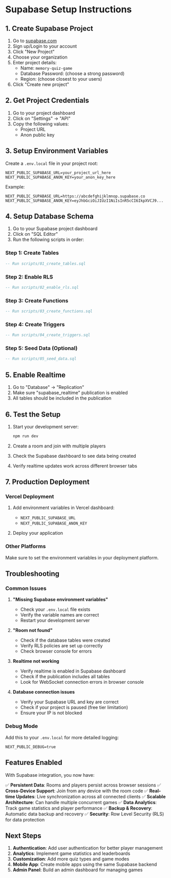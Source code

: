 # Supabase Setup Instructions

## 1. Create Supabase Project

1. Go to [supabase.com](https://supabase.com)
2. Sign up/Login to your account
3. Click "New Project"
4. Choose your organization
5. Enter project details:
   - Name: `memory-quiz-game`
   - Database Password: (choose a strong password)
   - Region: (choose closest to your users)
6. Click "Create new project"

## 2. Get Project Credentials

1. Go to your project dashboard
2. Click on "Settings" → "API"
3. Copy the following values:
   - Project URL
   - Anon public key

## 3. Setup Environment Variables

Create a `.env.local` file in your project root:

```env
NEXT_PUBLIC_SUPABASE_URL=your_project_url_here
NEXT_PUBLIC_SUPABASE_ANON_KEY=your_anon_key_here
```

Example:
```env
NEXT_PUBLIC_SUPABASE_URL=https://abcdefghijklmnop.supabase.co
NEXT_PUBLIC_SUPABASE_ANON_KEY=eyJhbGciOiJIUzI1NiIsInR5cCI6IkpXVCJ9...
```

## 4. Setup Database Schema

1. Go to your Supabase project dashboard
2. Click on "SQL Editor"
3. Run the following scripts in order:

### Step 1: Create Tables
```sql
-- Run scripts/01_create_tables.sql
```

### Step 2: Enable RLS
```sql
-- Run scripts/02_enable_rls.sql
```

### Step 3: Create Functions
```sql
-- Run scripts/03_create_functions.sql
```

### Step 4: Create Triggers
```sql
-- Run scripts/04_create_triggers.sql
```

### Step 5: Seed Data (Optional)
```sql
-- Run scripts/05_seed_data.sql
```

## 5. Enable Realtime

1. Go to "Database" → "Replication"
2. Make sure "supabase_realtime" publication is enabled
3. All tables should be included in the publication

## 6. Test the Setup

1. Start your development server:
   ```bash
   npm run dev
   ```

2. Create a room and join with multiple players
3. Check the Supabase dashboard to see data being created
4. Verify realtime updates work across different browser tabs

## 7. Production Deployment

### Vercel Deployment
1. Add environment variables in Vercel dashboard:
   - `NEXT_PUBLIC_SUPABASE_URL`
   - `NEXT_PUBLIC_SUPABASE_ANON_KEY`

2. Deploy your application

### Other Platforms
Make sure to set the environment variables in your deployment platform.

## Troubleshooting

### Common Issues

1. **"Missing Supabase environment variables"**
   - Check your `.env.local` file exists
   - Verify the variable names are correct
   - Restart your development server

2. **"Room not found"**
   - Check if the database tables were created
   - Verify RLS policies are set up correctly
   - Check browser console for errors

3. **Realtime not working**
   - Verify realtime is enabled in Supabase dashboard
   - Check if the publication includes all tables
   - Look for WebSocket connection errors in browser console

4. **Database connection issues**
   - Verify your Supabase URL and key are correct
   - Check if your project is paused (free tier limitation)
   - Ensure your IP is not blocked

### Debug Mode

Add this to your `.env.local` for more detailed logging:
```env
NEXT_PUBLIC_DEBUG=true
```

## Features Enabled

With Supabase integration, you now have:

✅ **Persistent Data**: Rooms and players persist across browser sessions
✅ **Cross-Device Support**: Join from any device with the room code
✅ **Real-time Updates**: Live synchronization across all connected clients
✅ **Scalable Architecture**: Can handle multiple concurrent games
✅ **Data Analytics**: Track game statistics and player performance
✅ **Backup & Recovery**: Automatic data backup and recovery
✅ **Security**: Row Level Security (RLS) for data protection

## Next Steps

1. **Authentication**: Add user authentication for better player management
2. **Analytics**: Implement game statistics and leaderboards
3. **Customization**: Add more quiz types and game modes
4. **Mobile App**: Create mobile apps using the same Supabase backend
5. **Admin Panel**: Build an admin dashboard for managing games
